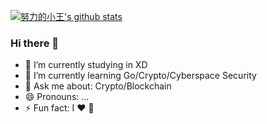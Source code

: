 [![努力的小王's github stats](https://github-readme-stats.vercel.app/api?username=Br0w5e)](https://github.com/anuraghazra/github-readme-stats)
### Hi there 👋
- 🔭 I’m currently studying in XD
- 🌱 I’m currently learning Go/Crypto/Cyberspace Security
- 💬 Ask me about: Crypto/Blockchain
- 😄 Pronouns: ...
- ⚡ Fun fact: I ❤️ 🎵
